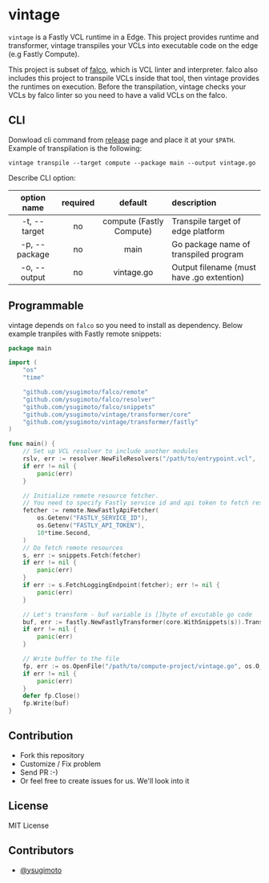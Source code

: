 # vintage

`vintage` is a Fastly VCL runtime in a Edge.
This project provides runtime and transformer, vintage transpiles your VCLs into executable code on the edge (e.g Fastly Compute).

This project is subset of [falco](https://github.com/ysugimoto/falco), which is VCL linter and interpreter.
falco also includes this project to transpile VCLs inside that tool, then vintage provides the runtimes on execution.
Before the transpilation, vintage checks your VCLs by falco linter so you need to have a valid VCLs on the falco.

## CLI

Donwload cli command from [release]() page and place it at your `$PATH`.
Example of transpilation is the following:

```shell
vintage transpile --target compute --package main --output vintage.go
```

Describe CLI option:

| option name   | required | default                  | description                               |
|:-------------:|:--------:|:------------------------:|:------------------------------------------|
| -t, --target  | no       | compute (Fastly Compute) | Transpile target of edge platform         |
| -p, --package | no       | main                     | Go package name of transpiled program     |
| -o, --output  | no       | vintage.go               | Output filename (must have .go extention) |

## Programmable

vintage depends on `falco` so you need to install as dependency.
Below example tranpiles with Fastly remote snippets:

```go
package main

import (
	"os"
	"time"

	"github.com/ysugimoto/falco/remote"
	"github.com/ysugimoto/falco/resolver"
	"github.com/ysugimoto/falco/snippets"
	"github.com/ysugimoto/vintage/transformer/core"
	"github.com/ysugimoto/vintage/transformer/fastly"
)

func main() {
    // Set up VCL resolver to include another modules
	rslv, err := resolver.NewFileResolvers("/path/to/entrypoint.vcl", []string{})
	if err != nil {
		panic(err)
	}

    // Initialize remote resource fetcher.
    // You need to specify Fastly service id and api token to fetch resources
	fetcher := remote.NewFastlyApiFetcher(
		os.Getenv("FASTLY_SERVICE_ID"),
		os.Getenv("FASTLY_API_TOKEN"),
		10*time.Second,
	)
    // Do fetch remote resources
	s, err := snippets.Fetch(fetcher)
	if err != nil {
		panic(err)
	}
	if err := s.FetchLoggingEndpoint(fetcher); err != nil {
		panic(err)
	}

    // Let's transform - buf variable is []byte of excutable go code
	buf, err := fastly.NewFastlyTransformer(core.WithSnippets(s)).Transform(rslv[0])
	if err != nil {
		panic(err)
	}

    // Write buffer to the file
	fp, err := os.OpenFile("/path/to/compute-project/vintage.go", os.O_WRONLY|os.O_TRUNC|os.O_CREATE, 0o644)
	if err != nil {
		panic(err)
	}
	defer fp.Close()
	fp.Write(buf)
}
```

## Contribution

- Fork this repository
- Customize / Fix problem
- Send PR :-)
- Or feel free to create issues for us. We'll look into it

## License

MIT License

## Contributors

- [@ysugimoto](https://github.com/ysugimoto)
